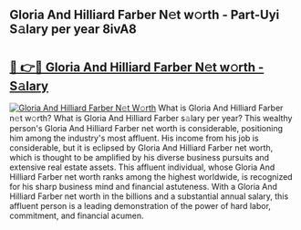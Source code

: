 ## Gloria And Hilliard Farber N𝚎t w𝚘rth - Part-Uyi S𝚊lary per year 8ivA8

# <h2><a href="http://gc0ps7b.nevu.top/?p=Gloria+And+Hilliard+Farber">🔗 👉🔴 Gloria And Hilliard Farber N𝚎t w𝚘rth - S𝚊lary</a></h2>

[![Gloria And Hilliard Farber N𝚎t W𝚘rth](https://i.imgur.com/Oavwk0R.jpeg)](http://gc0ps7b.nevu.top/?p=Gloria+And+Hilliard+Farber)
What is Gloria And Hilliard Farber n𝚎t w𝚘rth? What is Gloria And Hilliard Farber s𝚊lary per year?
This wealthy person's Gloria And Hilliard Farber net worth is considerable, positioning him among the industry's most affluent. His income from his job is considerable, but it is eclipsed by Gloria And Hilliard Farber net worth, which is thought to be amplified by his diverse business pursuits and extensive real estate assets. This affluent individual, whose Gloria And Hilliard Farber net worth ranks among the highest worldwide, is recognized for his sharp business mind and financial astuteness. With a Gloria And Hilliard Farber net worth in the billions and a substantial annual salary, this affluent person is a leading demonstration of the power of hard labor, commitment, and financial acumen.
